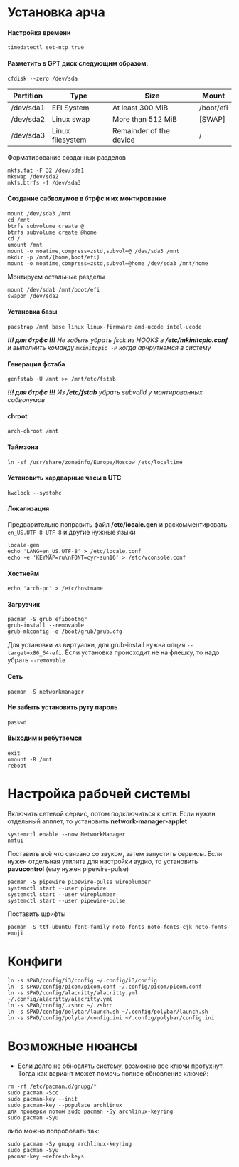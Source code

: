 # Установка арча

#### Настройка времени
```
timedatectl set-ntp true
```

#### Разметить в GPT диск следующим образом:
```
cfdisk --zero /dev/sda
```
  Partition | Type | Size | Mount
  --- | --- | --- | ---
  /dev/sda1 | EFI System | At least 300 MiB | /boot/efi
  /dev/sda2 | Linux swap | More than 512 MiB | [SWAP]
  /dev/sda3 | Linux filesystem | Remainder of the device | /

Форматирование созданных разделов
```
mkfs.fat -F 32 /dev/sda1
mkswap /dev/sda2
mkfs.btrfs -f /dev/sda3
```

#### Создание сабволумов в бтрфс и их монтирование
```
mount /dev/sda3 /mnt
cd /mnt
btrfs subvolume create @
btrfs subvolume create @home
cd /
umount /mnt
mount -o noatime,compress=zstd,subvol=@ /dev/sda3 /mnt
mkdir -p /mnt/{home,boot/efi}
mount -o noatime,compress=zstd,subvol=@home /dev/sda3 /mnt/home
```

Монтируем остальные разделы
```
mount /dev/sda1 /mnt/boot/efi
swapon /dev/sda2
```

#### Установка базы
```
pacstrap /mnt base linux linux-firmware amd-ucode intel-ucode
```
_**!!! для бтрфс !!!** Не забыть убрать fsck из HOOKS в **/etc/mkinitcpio.conf** и выполнить команду `mkinitcpio -P` когда арчрутнемся в систему_

#### Генерация фстаба
```
genfstab -U /mnt >> /mnt/etc/fstab
```
_**!!! для бтрфс !!!** Из **/etc/fstab** убрать subvolid у монтированных сабволумов_

#### chroot
```
arch-chroot /mnt
```

#### Таймзона
```
ln -sf /usr/share/zoneinfo/Europe/Moscow /etc/localtime
```

#### Установить хардварные часы в UTC
```
hwclock --systohc
```

#### Локализация
Предварительно поправить файл **/etc/locale.gen** и раскомментировать `en_US.UTF-8 UTF-8` и другие нужные языки
```
locale-gen
echo 'LANG=en_US.UTF-8' > /etc/locale.conf
echo -e 'KEYMAP=ru\nFONT=cyr-sun16' > /etc/vconsole.conf
```

#### Хостнейм
```
echo 'arch-pc' > /etc/hostname
```

#### Загрузчик
```
pacman -S grub efibootmgr
grub-install --removable
grub-mkconfig -o /boot/grub/grub.cfg
```
Для установки из виртуалки, для grub-install нужна опция `--target=x86_64-efi`. Если установка происходит не на флешку, то надо убрать `--removable`

#### Сеть
```
pacman -S networkmanager
```

#### Не забыть установить руту пароль
```
passwd
```

#### Выходим и ребутаемся
```
exit
umount -R /mnt
reboot
```

# Настройка рабочей системы

Включить сетевой сервис, потом подключиться к сети. Если нужен отдельный апплет, то установить **network-manager-applet**
```
systemctl enable --now NetworkManager
nmtui
```

Поставить всё что связано со звуком, затем запустить сервисы. Если нужен отдельная утилита для настройки аудио, то установить **pavucontrol** (ему нужен pipewire-pulse)
```
pacman -S pipewire pipewire-pulse wireplumber
systemctl start --user pipewire
systemctl start --user wireplumber
systemctl start --user pipewire-pulse
```

Поставить шрифты
```
pacman -S ttf-ubuntu-font-family noto-fonts noto-fonts-cjk noto-fonts-emoji
```

# Конфиги

```
ln -s $PWD/config/i3/config ~/.config/i3/config
ln -s $PWD/config/picom/picom.conf ~/.config/picom/picom.conf
ln -s $PWD/config/alacritty/alacritty.yml ~/.config/alacritty/alacritty.yml
ln -s $PWD/config/.zshrc ~/.zshrc
ln -s $PWD/config/polybar/launch.sh ~/.config/polybar/launch.sh
ln -s $PWD/config/polybar/config.ini ~/.config/polybar/config.ini
```

# Возможные нюансы

* Если долго не обновлять систему, возможно все ключи протухнут. Тогда как вариант может помочь полное обновление ключей:
```
rm -rf /etc/pacman.d/gnupg/*
sudo pacman -Scc
sudo pacman-key --init
sudo pacman-key --populate archlinux
для проверки потом sudo pacman -Sy archlinux-keyring
sudo pacman -Syu
```
либо можно попробовать так:
```
sudo pacman -Sy gnupg archlinux-keyring
sudo pacman -Syu
pacman-key –refresh-keys
```
